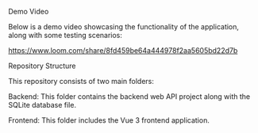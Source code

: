 Demo Video

Below is a demo video showcasing the functionality of the application, along with some testing scenarios:

https://www.loom.com/share/8fd459be64a444978f2aa5605bd22d7b

Repository Structure

This repository consists of two main folders:

Backend: This folder contains the backend web API project along with the SQLite database file.

Frontend: This folder includes the Vue 3 frontend application.